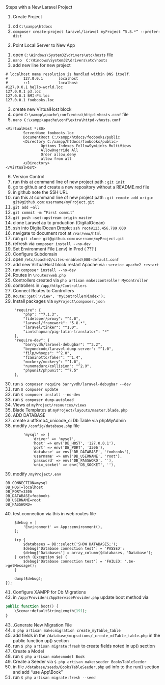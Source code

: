 Steps with a New Laravel Project 

1) Create Project
1. cd `C:\xampp\htdocs`
2. `composer create-project laravel/laravel myProject “5.8.*” --prefer-dist`
2) Point Local Server to New App
1. open `C:\Windows\System32\drivers\etc\hosts` file
2. `nano  C:\Windows\System32\drivers\etc\hosts`
3. add new line for new project 
```
# localhost name resolution is handled within DNS itself.
#       127.0.0.1       localhost
#       ::1             localhost
#127.0.0.1 hello-world.loc
127.0.0.1 p3.loc
127.0.0.1 BMI-P4.loc
127.0.0.1 foobooks.loc
```
3) create new VirtualHost block
4) open `C:\xampp\apache\conf\extra\httpd-vhosts.conf` file
5) `nano C:\xampp\apache\conf\extra\httpd-vhosts.conf `
```
<VirtualHost *:80>
        ServerName foobooks.loc
        DocumentRoot C:/xampp/htdocs/foobooks/public
        <Directory C:/xampp/htdocs/foobooks/public>
                Options Indexes FollowSymLinks MultiViews
                AllowOverride All
                Order allow,deny
                allow from all
        </Directory>
</VirtualHost>
```
6) Version Control
7) run this at command line of new project path : `git init`
8) go to github and create a new repository without a README.md file
9) in github note the SSH URL
10) run this at command line of new project path : `git remote add origin git@github.com:username/myProject.git`
11) `git add –all`
12) `git commit -m “First commit”`
13) `git push –set-upstream origin master`
14) clone Laravel ap to production  (DigitalOcean)
15) ssh into DigitalOcean Droplet `ssh root@123.456.789.000`
16) navigate to document root at `/var/www/html`
17) run `git clone git@github.com:username/myProject.git`
18) refresh via `composer install --no-dev`
19) Set Environment File (.env) in Prod ( ??? )
20) Configure Subdomain 
21) open `/etc/apache2/sites-enabled\000-default.conf`
22) add new VirtualHost block restart Apache via : `service apache2 restart `
23) run `composer install --no-dev`
24) Routes in `\routes\web.php`
25) Controllers created via `php artisan make:controller MyController`
26) controllers in `/app/http/Controllers`
27) Connect Routes to Controllers
28) `Route::get('/view', 'MyController@index');`
29) Install packages via `myProject\composer.json`
```
    "require": {
        "php": "^7.1.3",
        "fideloper/proxy": "^4.0",
        "laravel/framework": "5.8.*",
        "laravel/tinker": "^1.0",
        "ianlchapman/pig-latin-translator": "*"
    },
    "require-dev": {
        "barryvdh/laravel-debugbar": "^3.2",
        "beyondcode/laravel-dump-server": "^1.0",
        "filp/whoops": "^2.0",
        "fzaninotto/faker": "^1.4",
        "mockery/mockery": "^1.0",
        "nunomaduro/collision": "^2.0",
        "phpunit/phpunit": "^7.5"
    },
```
30) run `$ composer require barryvdh/laravel-debugbar --dev`
31) run `$ composer update`
32) run `$ composer install --no-dev`
33) run `$ composer dump-autoload`
34) Views at `myProject/resources/views`
35) Blade Templates at `myProject/layouts/master.blade.php`
36) ADD DATABASE
37) create a utf8mb4_unicode_ci Db Table via phpMyAdmin
38) modify `/config/database.php` file
```
        'mysql' => [
            'driver' => 'mysql',
            'host' => env('DB_HOST', '127.0.0.1'),
            'port' => env('DB_PORT', '3306'),
            'database' => env('DB_DATABASE', 'foobooks'),
            'username' => env('DB_USERNAME', 'root'),
            'password' => env('DB_PASSWORD', ''),
            'unix_socket' => env('DB_SOCKET', ''),
```
39) modify `/myProject/.env`
```
DB_CONNECTION=mysql
DB_HOST=localhost
DB_PORT=3306
DB_DATABASE=foobooks
DB_USERNAME=root
DB_PASSWORD=
```
40) test connection via this in web routes file 
```phpRoute::get('/debug', function () {
    $debug = [
        'Environment' => App::environment(),
    ];

    try {
        $databases = DB::select('SHOW DATABASES;');
        $debug['Database connection test'] = 'PASSED';
        $debug['Databases'] = array_column($databases, 'Database');
    } catch (Exception $e) {
        $debug['Database connection test'] = 'FAILED: '.$e->getMessage();
    }

    dump($debug);
});
```
41) Configure XAMPP for Db Migrations
42) in `/app/Providers/AppServiceProvider.php` update boot method via
```php
public function boot() {
    \Scema::defaultStringLength(191);
}
```
43) .Generate New Migration File
44) `$ php artisan make:migration create_myTable_table`
45) add fields in the `/database/migrations/_create_mtTable_table.php` in the public function up() section
46) run `$ php artisan migrate:fresh` to create fields noted in up() section
47) Create a Model
48) run `$ php artisan make:model Book`
49) Create a Seeder via `$ php artisan make:seeder BooksTableSeeder`
50) in file `/database/seeds/BooksTableSeeder.php` ad info to the run() section and add “use App\Book”
51) run `$ php artisan migrate:fresh --seed`

